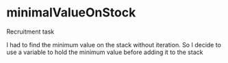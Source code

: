 # minimalValueOnStock

Recruitment task

I had to find the minimum value on the stack without iteration. So I decide to use a variable to hold the minimum value before adding it to the stack
